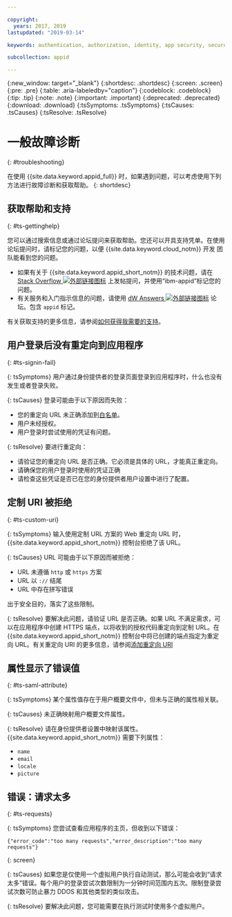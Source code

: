 ```yaml
---

copyright:
  years: 2017, 2019
lastupdated: "2019-03-14"

keywords: authentication, authorization, identity, app security, secure, troubleshooting, help, support, requests, uri

subcollection: appid

---
```


{:new_window: target="_blank"}
{:shortdesc: .shortdesc}
{:screen: .screen}
{:pre: .pre}
{:table: .aria-labeledby="caption"}
{:codeblock: .codeblock}
{:tip: .tip}
{:note: .note}
{:important: .important}
{:deprecated: .deprecated}
{:download: .download}
{:tsSymptoms: .tsSymptoms}
{:tsCauses: .tsCauses}
{:tsResolve: .tsResolve}

# 一般故障诊断
{: #troubleshooting}

在使用 {{site.data.keyword.appid_full}} 时，如果遇到问题，可以考虑使用下列方法进行故障诊断和获取帮助。
{: shortdesc}

## 获取帮助和支持
{: #ts-gettinghelp}

您可以通过搜索信息或通过论坛提问来获取帮助。您还可以开具支持凭单。在使用论坛提问时，请标记您的问题，以便 {{site.data.keyword.cloud_notm}} 开发
团队能看到您的问题。
  * 如果有关于 {{site.data.keyword.appid_short_notm}} 的技术问题，请在 <a href="https://stackoverflow.com/search?q=ibm-appid" target="_blank">Stack Overflow <img src="../../icons/launch-glyph.svg" alt="外部链接图标"></a> 上发帖提问，并使用“ibm-appid”标记您的问题。
  * 有关服务和入门指示信息的问题，请使用 <a href="https://developer.ibm.com/answers/topics/appid/" target="_blank">dW Answers <img src="../../icons/launch-glyph.svg" alt="外部链接图标"></a> 论坛。包含 `appid` 标记。

有关获取支持的更多信息，请参阅[如何获得我需要的支持](/docs/get-support?topic=get-support-getting-customer-support#getting-customer-support)。



## 用户登录后没有重定向到应用程序
{: #ts-signin-fail}

{: tsSymptoms}
用户通过身份提供者的登录页面登录到应用程序时，什么也没有发生或者登录失败。

{: tsCauses}
登录可能由于以下原因而失败：

* 您的重定向 URL 未正确添加到[白名单](/docs/services/appid?topic=appid-faq#faq-redirect)。
* 用户未经授权。
* 用户登录时尝试使用的凭证有问题。

{: tsResolve}
要进行重定向：

* 请验证您的重定向 URL 是否正确。它必须是具体的 URL，才能真正重定向。
* 请确保您的用户登录时使用的凭证正确
* 请检查这些凭证是否已在您的身份提供者用户设置中进行了配置。



## 定制 URI 被拒绝
{: #ts-custom-uri}

{: tsSymptoms}
输入使用定制 URL 方案的 Web 重定向 URL 时，{{site.data.keyword.appid_short_notm}} 控制台拒绝了该 URL。

{: tsCauses}
URL 可能由于以下原因而被拒绝：

* URL 未遵循 `http` 或 `https` 方案
* URL 以 `://` 结尾
* URL 中存在拼写错误

出于安全目的，落实了这些限制。

{: tsResolve}
要解决此问题，请验证 URL 是否正确。如果 URL 不满足需求，可以在应用程序中创建 HTTPS 端点，以将收到的授权代码重定向到定制 URL。在 {{site.data.keyword.appid_short_notm}} 控制台中将已创建的端点指定为重定向 URL。有关重定向 URI 的更多信息，请参阅[添加重定向 URI](/docs/services/appid?topic=appid-managing-idp#add-redirect-uri)



## 属性显示了错误值
{: #ts-saml-attribute}

{: tsSymptoms}
某个属性值存在于用户概要文件中，但未与正确的属性相关联。

{: tsCauses}
未正确映射用户概要文件属性。

{: tsResolve}
请在身份提供者设置中映射该属性。{{site.data.keyword.appid_short_notm}} 需要下列属性：
* `name`
* `email`
* `locale`
* `picture`



## 错误：请求太多
{: #ts-requests}

{: tsSymptoms}
您尝试查看应用程序的主页，但收到以下错误：

```
{"error_code":"too many requests","error_description":"too many requests"}
```
{: screen}

{: tsCauses}
如果您是仅使用一个虚拟用户执行自动测试，那么可能会收到“请求太多”错误。每个用户的登录尝试次数限制为一分钟时间范围内五次。限制登录尝试次数可防止暴力 DDOS 和其他类型的类似攻击。

{: tsResolve}
要解决此问题，您可能需要在执行测试时使用多个虚拟用户。
</br>
